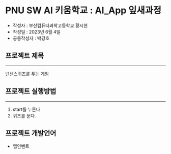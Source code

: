 # PNU SW AI 키움학교 : AI_App 잎새과정 
+ 작성자 : 부산컴퓨터과학고등학교 황시현
+ 작성일 : 2023년 6월 4일
+ 공동작성자 : 박강호
## 프로젝트 제목
---
넌센스퀴즈를 푸는 게임

## 프로젝트 실행방법
---
1. start를 누른다
2. 퀴즈를 푼다.


## 프로젝트 개발언어
+ 앱인벤트

